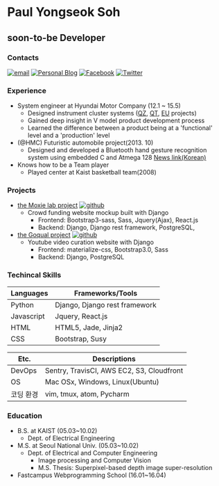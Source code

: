 # Paul Yongseok Soh
## soon-to-be Developer

### Contacts
[![email](https://img.shields.io/badge/email-yongdoree@gmail-00059f.svg)](mailto:yongdoree@gmail.com)
[![Personal Blog](https://img.shields.io/badge/Personal_blog-blog.paulsoh.co-0229bf.svg)](https://blog.paulsoh.co/)
[![Facebook](https://img.shields.io/badge/facebook-Paul_Soh-2c2cff.svg)](https://www.facebook.com/pau1soh/)
[![Twitter](https://img.shields.io/badge/twitter-pau1soh-4e91fd.svg)](https://https://twitter.com/pau1soh/)

### Experience
- System engineer at Hyundai Motor Company (12.1 ~ 15.5)
  + Designed instrument cluster systems ([QZ](http://www.hyundai.com/kr/showroom.do?carCd1=TR003), [QT](http://www.hyundai.com/kr/showroom.do?carCd1=TR001), [EU](http://www.hyundai.com/kr/showroom.do?carCd1=BS007) projects)
  + Gained deep insight in V model product development process
  + Learned the difference between a product being at a 'functional' level and a 'production' level
- (@HMC) Futuristic automobile project(2013. 10)
  - Designed and developed a Bluetooth hand gesture recognition system using embedded C and Atmega 128 [News link(Korean)](http://tvpot.daum.net/v/v1850shIszBzoffheosrorr)
- Knows how to be a Team player
  + Played center at Kaist basketball team(2008)

### Projects
  + [the Moxie lab project](https://moxie.kr) [![github](https://img.shields.io/badge/github-moxie-lightgrey.svg)](https://github.com/paulsoh/moxie/tree/develop)
    + Crowd funding website mockup built with Django
      + Frontend: Bootstrap3-sass, Sass, Jquery(Ajax), React.js
      + Backend: Django, Django rest framework, PostgreSQL, 
  + [the Goqual project](https://moxie.kr) [![github](https://img.shields.io/badge/github-goqual-lightgrey.svg)](https://github.com/paulsoh/vanity-fair/tree/develop)
    + Youtube video curation website with Django
      + Frontend: materialize-css, Bootstrap3.0, Sass
      + Backend: Django, PostgreSQL

### Techincal Skills

| Languages  | Frameworks/Tools              |
|------------|-------------------------------|
| Python     | Django, Django rest framework |
| Javascript | Jquery, React.js              |
| HTML       | HTML5, Jade, Jinja2           |
| CSS        | Bootstrap, Susy               |

| Etc.    	| Descriptions                              	|
|----------	|-------------------------------------------	|
| DevOps   	| Sentry, TravisCI, AWS EC2, S3, Cloudfront 	|
| OS       	| Mac OSx, Windows, Linux(Ubuntu)           	|
| 코딩 환경	| vim, tmux, atom, Pycharm                  	|

### Education
- B.S. at KAIST (05.03~10.02)
    + Dept. of Electrical Engineering 
- M.S. at Seoul National Univ. (05.03~10.02)
  + Dept. of Electrical and Computer Engineering
    + Image processing and Computer Vision
    + M.S. Thesis: Superpixel-based depth image super-resolution
- Fastcampus Webprogramming School (16.01~16.04)
